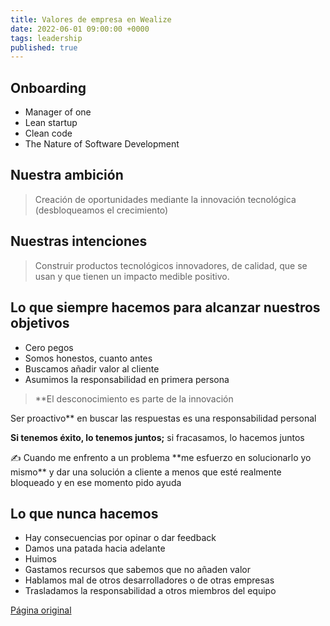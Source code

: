 ```yaml
---
title: Valores de empresa en Wealize
date: 2022-06-01 09:00:00 +0000
tags: leadership
published: true
---
```


## Onboarding

- Manager of one
- Lean startup
- Clean code
- The Nature of Software Development

## Nuestra ambición

> Creación de oportunidades mediante la innovación tecnológica (desbloqueamos el crecimiento)

## Nuestras intenciones

> Construir productos tecnológicos innovadores, de calidad, que se usan y que tienen un impacto medible positivo.

## Lo que siempre hacemos para alcanzar nuestros objetivos

- Cero pegos
- Somos honestos, cuanto antes
- Buscamos añadir valor al cliente
- Asumimos la responsabilidad en primera persona

> **El desconocimiento es parte de la innovación

Ser proactivo** en buscar las respuestas es una responsabilidad personal

**Si tenemos éxito, lo tenemos juntos;** si fracasamos, lo hacemos juntos
>

<aside>
✍️ Cuando me enfrento a un problema **me esfuerzo en solucionarlo yo mismo** y dar una solución a cliente a menos que esté realmente bloqueado y en ese momento pido ayuda
</aside>


## Lo que nunca hacemos

- Hay consecuencias por opinar o dar feedback
- Damos una patada hacia adelante
- Huimos
- Gastamos recursos que sabemos que no añaden valor
- Hablamos mal de otros desarrolladores o de otras empresas
- Trasladamos la responsabilidad a otros miembros del equipo


[Página original](https://javaguirre.notion.site/Valores-de-la-empresa-Core-values-6d75b1b516664a8b94c022aba33fb07c)
